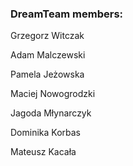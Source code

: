 ### DreamTeam members:

Grzegorz Witczak

Adam Malczewski

Pamela Jeżowska

Maciej Nowogrodzki

Jagoda Młynarczyk

Dominika Korbas

Mateusz Kacała
